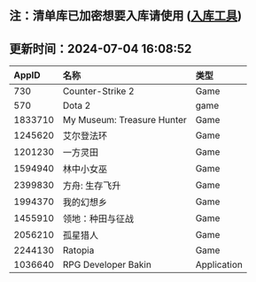 ## 注：清单库已加密想要入库请使用 ([入库工具](https://github.com/BlankTMing/ManifestAutoUpdate/releases))

## 更新时间：2024-07-04 16:08:52
| AppID | 名称 | 类型  |
| :-------------------- | :----------------------------- | :----------- |
| 730 | Counter-Strike 2| Game |
| 570 | Dota 2| game |
| 1833710 | My Museum: Treasure Hunter| Game |
| 1245620 | 艾尔登法环| Game |
| 1201230 | 一方灵田| Game |
| 1594940 | 林中小女巫| Game |
| 2399830 | 方舟: 生存飞升| Game |
| 1994370 | 我的幻想乡| Game |
| 1455910 | 领地：种田与征战| Game |
| 2056210 | 孤星猎人| Game |
| 2244130 | Ratopia| Game |
| 1036640 | RPG Developer Bakin| Application |
